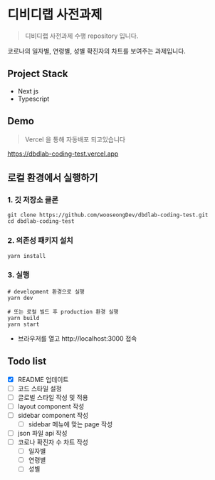 # 디비디랩 사전과제

> 디비디랩 사전과제 수행 repository 입니다.

코로나의 일자별, 연령별, 성별 확진자의 차트를 보여주는 과제입니다.

## Project Stack

- Next js
- Typescript

## Demo

> Vercel 을 통해 자동배포 되고있습니다

https://dbdlab-coding-test.vercel.app

## 로컬 환경에서 실행하기

### 1. 깃 저장소 클론
```shell
git clone https://github.com/wooseongDev/dbdlab-coding-test.git
cd dbdlab-coding-test
```

### 2. 의존성 패키지 설치
```shell
yarn install
```

### 3. 실행
```shell
# development 환경으로 실행
yarn dev

# 또는 로컬 빌드 후 production 환경 실행
yarn build
yarn start
```
- 브라우저를 열고 http://localhost:3000 접속

## Todo list
- [x] README 업데이트
- [ ] 코드 스타일 설정
- [ ] 글로벌 스타일 작성 및 적용
- [ ] layout component 작성
- [ ] sidebar component 작성
  - [ ] sidebar 메뉴에 맞는 page 작성
- [ ] json 파일 api 작성
- [ ] 코로나 확진자 수 차트 작성
  - [ ] 일자별
  - [ ] 연령별 
  - [ ] 성별
